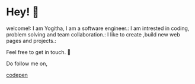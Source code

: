 # Hey! :wave:

welcome!:
I am Yogitha, I am a software engineer.:
I am intrested in coding, problem solving and team collaboration.:
I like to create ,build new web pages and projects.:

Feel free to get in touch. :call_me_hand:


Do follow me on,

<a href="https://codepen.io/Yogitha-A" target="_blank">
  <figcaption> codepen</figcaption>
</a>
















